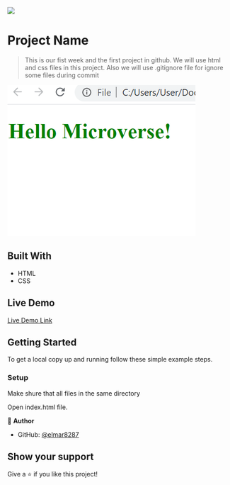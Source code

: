 ![](https://img.shields.io/badge/Microverse-blueviolet)

# Project Name

> This is our fist week and the first project in github. 
> We will use html and css files in this project. Also we will use .gitignore file for ignore some files during commit

![screenshot](./app_screenshot.PNG)

## Built With

- HTML
- CSS

## Live Demo

[Live Demo Link](https://elmar8287.github.io/Hello-Microverse/)


## Getting Started

To get a local copy up and running follow these simple example steps.

### Setup

Make shure that all files in the same directory

Open index.html file.

👤 **Author**

- GitHub: [@elmar8287](https://github.com/elmar8287)

## Show your support

Give a ⭐️ if you like this project!
